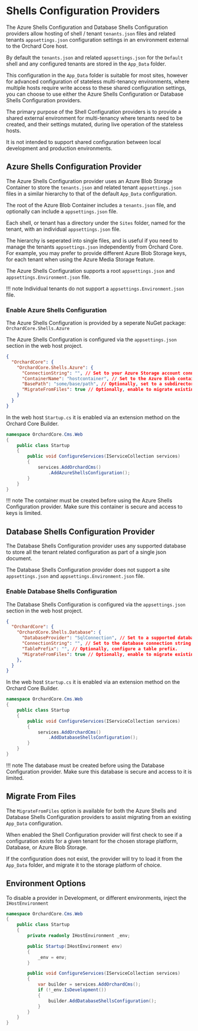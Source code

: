 # Shells Configuration Providers

The Azure Shells Configuration and Database Shells Configuration providers allow hosting of shell / tenant 
`tenants.json` files and related tenants `appsettings.json` configuration settings in an environment external to the Orchard Core host.

By default the `tenants.json` and related `appsettings.json` for the `Default` shell and any configured tenants
are stored in the `App_Data` folder.

This configuration in the `App_Data` folder is suitable for most sites, however for advanced configuration
of stateless multi-tenancy environments, where multiple hosts require write access to these shared configuration settings,
you can choose to use either the Azure Shells Configuration or Database Shells Configuration providers.

The primary purpose of the Shell Configuration providers is to provide a shared external environment for multi-tenancy
where tenants need to be created, and their settings mutated, during live operation of the stateless hosts.

It is not intended to support shared configuration between local development and production environments.

## Azure Shells Configuration Provider

The Azure Shells Configuration provider uses an Azure Blob Storage Container to store the `tenants.json` and related tenant `appsettings.json` 
files in a similar hierarchy to that of the default `App_Data` configuration.

The root of the Azure Blob Container includes a `tenants.json` file, and optionally can include a `appsettings.json` file.

Each shell, or tenant has a directory under the `Sites` folder, named for the tenant, with an individual `appsettings.json` file.

The hierarchy is seperated into single files, and is useful if you need to manage the tenants `appsettings.json` independently from Orchard Core.
For example, you may prefer to provide different Azure Blob Storage keys, for each tenant when using the Azure Media Storage feature.

The Azure Shells Configuration supports a root `appsettings.json` and `appsettings.Environment.json` file.

!!! note
    Individual tenants do not support a `appsettings.Environment.json` file.

### Enable Azure Shells Configuration

The Azure Shells Configuration is provided by a seperate NuGet package: `OrchardCore.Shells.Azure`

The Azure Shells Configuration is configured via the `appsettings.json` section in the web host project.

``` json
{
  "OrchardCore": {
    "OrchardCore.Shells.Azure": {
      "ConnectionString": "", // Set to your Azure Storage account connection string.
      "ContainerName": "hostcontainer", // Set to the Azure Blob container name.
      "BasePath": "some/base/path", // Optionally, set to a subdirectory inside your container.
      "MigrateFromFiles": true // Optionally, enable to migrate existing App_Data files to Blob automatically.
    }
  }
}
```

In the web host `Startup.cs` it is enabled via an extension method on the Orchard Core Builder.

``` csharp
namespace OrchardCore.Cms.Web
{
    public class Startup
    {
        public void ConfigureServices(IServiceCollection services)
        {
            services.AddOrchardCms()
                .AddAzureShellsConfiguration();
        }
    }
}
```

!!! note
    The container must be created before using the Azure Shells Configuration provider.
    Make sure this container is secure and access to keys is limited.

## Database Shells Configuration Provider

The Database Shells Configuration provider uses any supported database to store all the tenant related configuration
as part of a single json document.

The Database Shells Configuration provider does not support a site `appsettings.json` and `appsettings.Environment.json` file.

### Enable Database Shells Configuration

The Database Shells Configuration is configured via the `appsettings.json` section in the web host project.

``` json
{
  "OrchardCore": {
    "OrchardCore.Shells.Database": {
      "DatabaseProvider": "SqlConnection", // Set to a supported database provider.
      "ConnectionString": "", // Set to the database connection string.
      "TablePrefix": "", // Optionally, configure a table prefix.
      "MigrateFromFiles": true // Optionally, enable to migrate existing App_Data files to Database automatically.
    },
  }
}
```

In the web host `Startup.cs` it is enabled via an extension method on the Orchard Core Builder.

``` csharp
namespace OrchardCore.Cms.Web
{
    public class Startup
    {
        public void ConfigureServices(IServiceCollection services)
        {
            services.AddOrchardCms()
                .AddDatabaseShellsConfiguration();
        }
    }
}
```

!!! note
    The database must be created before using the Database Configuration provider.
    Make sure this database is secure and access to it is limited.

## Migrate From Files

The `MigrateFromFiles` option is available for both the Azure Shells and Database Shells Configuration providers
to assist migrating from an existing `App_Data` configuration.

When enabled the Shell Configuration provider will first check to see if a configuration exists for a given tenant
for the chosen storage platform, Database, or Azure Blob Storage.

If the configuration does not exist, the provider will try to load it from the `App_Data` folder, 
and migrate it to the storage platform of choice.

## Environment Options

To disable a provider in Development, or different environments, inject the `IHostEnvironment` 

``` csharp
namespace OrchardCore.Cms.Web
{
    public class Startup
    {
        private readonly IHostEnvironment _env;

        public Startup(IHostEnvironment env)
        {
            _env = env;
        }

        public void ConfigureServices(IServiceCollection services)
        {
            var builder = services.AddOrchardCms();
            if (!_env.IsDevelopment())
            {
                builder.AddDatabaseShellsConfiguration();
            }
        }
    }
}
```